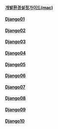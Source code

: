 #### [개발환경설정가이드(mac)](Django%20%EA%B0%9C%EB%B0%9C%ED%99%98%EA%B2%BD%EC%84%A4%EC%A0%95%EA%B0%80%EC%9D%B4%EB%93%9C.md)

#### [Django01](/Django/Django01.md)

#### [Django02](/Django/Django02.md)

#### [Django03](/Django/Django03.md)

#### [Django04](/Django/Django04.md)

#### [Django05](/Django/Django05.md)

#### [Django06](/Django/Django06.md)

#### [Django07](/Django/Django07.md)

#### [Django08](/Django/Django08.md)

#### [Django09](/Django/Django09.md)

#### [Django10](/Django/Django10.md)
